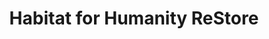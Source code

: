 ---
title: "Habitat for Humanity ReStore"
url: /chicago/habitat-for-humanity-restore/
shop: charity
---